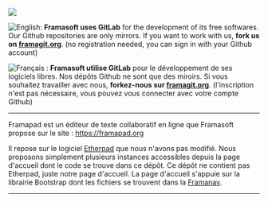 [![](https://framagit.org/assets/favicon-075eba76312e8421991a0c1f89a89ee81678bcde72319dd3e8047e2a47cd3a42.ico)](https://framagit.org)

![English:](https://upload.wikimedia.org/wikipedia/commons/thumb/a/ae/Flag_of_the_United_Kingdom.svg/20px-Flag_of_the_United_Kingdom.svg.png) **Framasoft uses GitLab** for the development of its free softwares. Our Github repositories are only mirrors.
If you want to work with us, **fork us on [framagit.org](https://framagit.org)**. (no registration needed, you can sign in with your Github account)

![Français :](https://upload.wikimedia.org/wikipedia/commons/thumb/c/c3/Flag_of_France.svg/20px-Flag_of_France.svg.png) **Framasoft utilise GitLab** pour le développement de ses logiciels libres. Nos dépôts Github ne sont que des miroirs.
Si vous souhaitez travailler avec nous, **forkez-nous sur [framagit.org](https://framagit.org)**. (l'inscription n'est pas nécessaire, vous pouvez vous connecter avec votre compte Github)
* * *

Framapad est un éditeur de texte collaboratif en ligne que Framasoft propose sur le site : https://framapad.org

Il repose sur le logiciel [Etherpad](http://etherpad.org/) que nous n'avons pas modifié.
Nous proposons simplement plusieurs instances accessibles depuis la page d'accueil dont le code se trouve dans ce dépôt.
Ce dépôt ne contient pas Etherpad, juste notre page d'accueil.
La page d'accueil s'appuie sur la librairie Bootstrap dont les fichiers se trouvent dans la [Framanav](https://framagit.org/framasoft/framanav).

* * *
